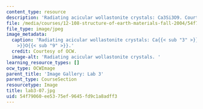```yaml
---
content_type: resource
description: 'Radiating acicular wollastonite crystals: Ca3Si3O9. Courtesy of OCW.'
file: /media/courses/12-108-structure-of-earth-materials-fall-2004/54f79060ee5375ef9645fd9c1a8adff3_lab3-07.jpg
file_type: image/jpeg
image_metadata:
  caption: 'Radiating acicular wollastonite crystals: Ca{{< sub "3" >}}Si{{< sub "3"
    >}}O{{< sub "9" >}}.'
  credit: Courtesy of OCW.
  image-alt: 'Radiating acicular wollastonite crystals. '
learning_resource_types: []
ocw_type: OCWImage
parent_title: 'Image Gallery: Lab 3'
parent_type: CourseSection
resourcetype: Image
title: lab3-07.jpg
uid: 54f79060-ee53-75ef-9645-fd9c1a8adff3
---
```

